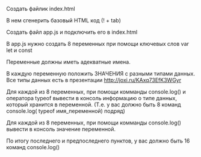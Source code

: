 Создать файлик index.html

В нем сгенерить базовый HTML код (! + tab)

Создать файл app.js и подключить его в index.html

В app.js нужно создать 8 переменных при помощи ключевых слов var let и const

Переменные должны иметь адекватные имена.

В каждую переменную положить ЗНАЧЕНИЯ с разными типами данных. Все типы данных есть в презентации http://joxi.ru/KAxq73EfK3WGyr

Для каждой из 8 переменных, при помощи комманды console.log() и оператора typeof вывести в консоль информацию о типе данных, который хранится в переменной. (Т.е. у вас должно быть 8 команд console.log( typeof имя_переменной) подряд) 

Для каждой из 8 переменных, при помощи комманды console.log() вывести в консоль значение переменной. 

По итогу последнего и предпоследнего пунктов, у вас должно быть 16 команд console.log()


